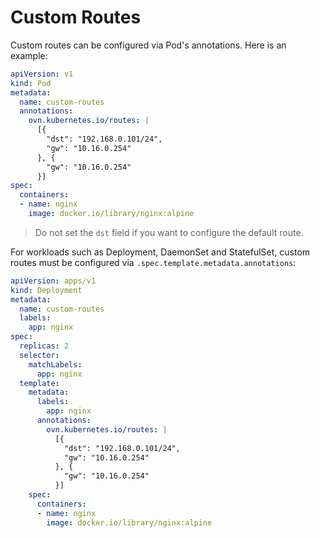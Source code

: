 # Custom Routes

Custom routes can be configured via Pod's annotations. Here is an example:

```yaml
apiVersion: v1
kind: Pod
metadata:
  name: custom-routes
  annotations:
    ovn.kubernetes.io/routes: |
      [{
        "dst": "192.168.0.101/24",
        "gw": "10.16.0.254"
      }, {
        "gw": "10.16.0.254"
      }]
spec:
  containers:
  - name: nginx
    image: docker.io/library/nginx:alpine
```

> Do not set the `dst` field if you want to configure the default route.

For workloads such as Deployment, DaemonSet and StatefulSet, custom routes must be configured via `.spec.template.metadata.annotations`:

```yaml
apiVersion: apps/v1
kind: Deployment
metadata:
  name: custom-routes
  labels:
    app: nginx
spec:
  replicas: 2
  selector:
    matchLabels:
      app: nginx
  template:
    metadata:
      labels:
        app: nginx
      annotations:
        ovn.kubernetes.io/routes: |
          [{
            "dst": "192.168.0.101/24",
            "gw": "10.16.0.254"
          }, {
            "gw": "10.16.0.254"
          }]
    spec:
      containers:
      - name: nginx
        image: docker.io/library/nginx:alpine
```

